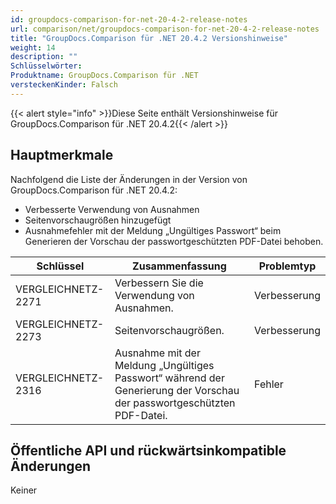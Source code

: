 ```yaml
---
id: groupdocs-comparison-for-net-20-4-2-release-notes
url: comparison/net/groupdocs-comparison-for-net-20-4-2-release-notes
title: "GroupDocs.Comparison für .NET 20.4.2 Versionshinweise"
weight: 14
description: ""
Schlüsselwörter:
Produktname: GroupDocs.Comparison für .NET
versteckenKinder: Falsch
---
```

{{< alert style="info" >}}Diese Seite enthält Versionshinweise für GroupDocs.Comparison für .NET 20.4.2{{< /alert >}}

## Hauptmerkmale

Nachfolgend die Liste der Änderungen in der Version von GroupDocs.Comparison für .NET 20.4.2:

* Verbesserte Verwendung von Ausnahmen
* Seitenvorschaugrößen hinzugefügt
* Ausnahmefehler mit der Meldung „Ungültiges Passwort“ beim Generieren der Vorschau der passwortgeschützten PDF-Datei behoben.

| Schlüssel | Zusammenfassung | Problemtyp |
| --- | --- | --- |
| VERGLEICHNETZ-2271 | Verbessern Sie die Verwendung von Ausnahmen. | Verbesserung |
| VERGLEICHNETZ-2273 | Seitenvorschaugrößen. | Verbesserung |
| VERGLEICHNETZ-2316 | Ausnahme mit der Meldung „Ungültiges Passwort“ während der Generierung der Vorschau der passwortgeschützten PDF-Datei. | Fehler |

## Öffentliche API und rückwärtsinkompatible Änderungen

Keiner

